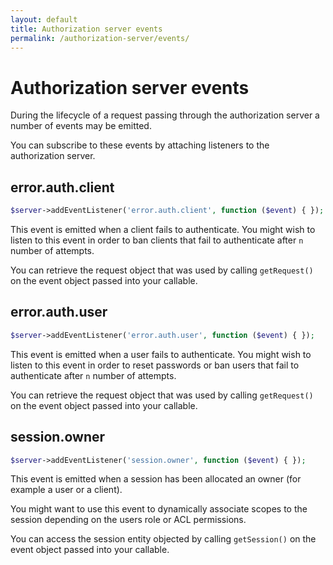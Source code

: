 ```yaml
---
layout: default
title: Authorization server events
permalink: /authorization-server/events/
---
```


# Authorization server events

During the lifecycle of a request passing through the authorization server a number of events may be emitted.

You can subscribe to these events by attaching listeners to the authorization server.

## error.auth.client

~~~ php
$server->addEventListener('error.auth.client', function ($event) { });
~~~

This event is emitted when a client fails to authenticate. You might wish to listen to this event in order to ban clients that fail to authenticate after `n` number of attempts.

You can retrieve the request object that was used by calling `getRequest()` on the event object passed into your callable.

## error.auth.user

~~~ php
$server->addEventListener('error.auth.user', function ($event) { });
~~~

This event is emitted when a user fails to authenticate. You might wish to listen to this event in order to reset passwords or ban users that fail to authenticate after `n` number of attempts.

You can retrieve the request object that was used by calling `getRequest()` on the event object passed into your callable.

## session.owner

~~~ php
$server->addEventListener('session.owner', function ($event) { });
~~~

This event is emitted when a session has been allocated an owner (for example a user or a client).

You might want to use this event to dynamically associate scopes to the session depending on the users role or ACL permissions.

You can access the session entity objected by calling `getSession()` on the event object passed into your callable.
